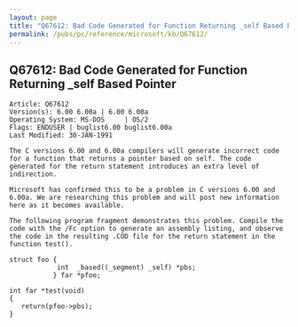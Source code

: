 ```yaml
---
layout: page
title: "Q67612: Bad Code Generated for Function Returning _self Based Pointer"
permalink: /pubs/pc/reference/microsoft/kb/Q67612/
---
```


## Q67612: Bad Code Generated for Function Returning _self Based Pointer

	Article: Q67612
	Version(s): 6.00 6.00a | 6.00 6.00a
	Operating System: MS-DOS     | OS/2
	Flags: ENDUSER | buglist6.00 buglist6.00a
	Last Modified: 30-JAN-1991
	
	The C versions 6.00 and 6.00a compilers will generate incorrect code
	for a function that returns a pointer based on self. The code
	generated for the return statement introduces an extra level of
	indirection.
	
	Microsoft has confirmed this to be a problem in C versions 6.00 and
	6.00a. We are researching this problem and will post new information
	here as it becomes available.
	
	The following program fragment demonstrates this problem. Compile the
	code with the /Fc option to generate an assembly listing, and observe
	the code in the resulting .COD file for the return statement in the
	function test().
	
	struct foo {
	            int  _based((_segment) _self) *pbs;
	           } far *pfoo;
	
	int far *test(void)
	{
	   return(pfoo->pbs);
	}
